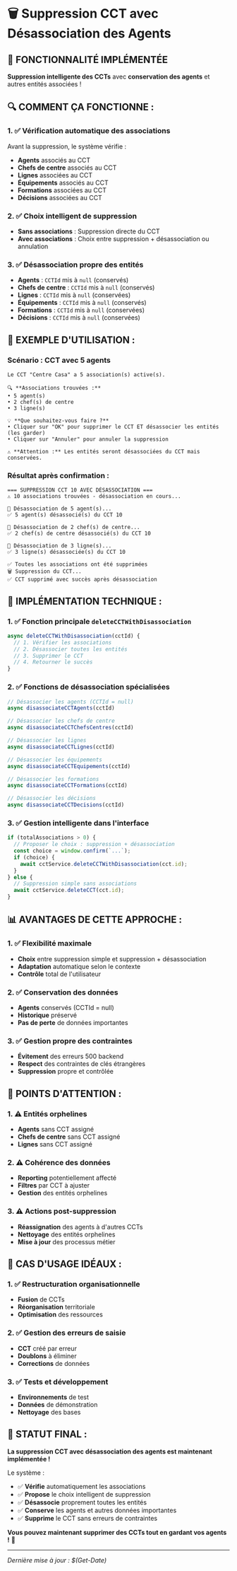# 🗑️ Suppression CCT avec Désassociation des Agents

## 🎯 **FONCTIONNALITÉ IMPLÉMENTÉE**

**Suppression intelligente des CCTs** avec **conservation des agents** et autres entités associées !

## 🔍 **COMMENT ÇA FONCTIONNE :**

### **1. ✅ Vérification automatique des associations**
Avant la suppression, le système vérifie :
- **Agents** associés au CCT
- **Chefs de centre** associés au CCT
- **Lignes** associées au CCT
- **Équipements** associés au CCT
- **Formations** associées au CCT
- **Décisions** associées au CCT

### **2. ✅ Choix intelligent de suppression**
- **Sans associations** : Suppression directe du CCT
- **Avec associations** : Choix entre suppression + désassociation ou annulation

### **3. ✅ Désassociation propre des entités**
- **Agents** : `CCTId` mis à `null` (conservés)
- **Chefs de centre** : `CCTId` mis à `null` (conservés)
- **Lignes** : `CCTId` mis à `null` (conservées)
- **Équipements** : `CCTId` mis à `null` (conservés)
- **Formations** : `CCTId` mis à `null` (conservées)
- **Décisions** : `CCTId` mis à `null` (conservées)

## 🧪 **EXEMPLE D'UTILISATION :**

### **Scénario : CCT avec 5 agents**
```
Le CCT "Centre Casa" a 5 association(s) active(s).

🔍 **Associations trouvées :**
• 5 agent(s)
• 2 chef(s) de centre
• 3 ligne(s)

💡 **Que souhaitez-vous faire ?**
• Cliquer sur "OK" pour supprimer le CCT ET désassocier les entités (les garder)
• Cliquer sur "Annuler" pour annuler la suppression

⚠️ **Attention :** Les entités seront désassociées du CCT mais conservées.
```

### **Résultat après confirmation :**
```
=== SUPPRESSION CCT 10 AVEC DÉSASSOCIATION ===
⚠️ 10 associations trouvées - désassociation en cours...

🔄 Désassociation de 5 agent(s)...
✅ 5 agent(s) désassocié(s) du CCT 10

🔄 Désassociation de 2 chef(s) de centre...
✅ 2 chef(s) de centre désassocié(s) du CCT 10

🔄 Désassociation de 3 ligne(s)...
✅ 3 ligne(s) désassociée(s) du CCT 10

✅ Toutes les associations ont été supprimées
🗑️ Suppression du CCT...
✅ CCT supprimé avec succès après désassociation
```

## 🔧 **IMPLÉMENTATION TECHNIQUE :**

### **1. ✅ Fonction principale `deleteCCTWithDisassociation`**
```javascript
async deleteCCTWithDisassociation(cctId) {
  // 1. Vérifier les associations
  // 2. Désassocier toutes les entités
  // 3. Supprimer le CCT
  // 4. Retourner le succès
}
```

### **2. ✅ Fonctions de désassociation spécialisées**
```javascript
// Désassocier les agents (CCTId = null)
async disassociateCCTAgents(cctId)

// Désassocier les chefs de centre
async disassociateCCTChefsCentres(cctId)

// Désassocier les lignes
async disassociateCCTLignes(cctId)

// Désassocier les équipements
async disassociateCCTEquipements(cctId)

// Désassocier les formations
async disassociateCCTFormations(cctId)

// Désassocier les décisions
async disassociateCCTDecisions(cctId)
```

### **3. ✅ Gestion intelligente dans l'interface**
```javascript
if (totalAssociations > 0) {
  // Proposer le choix : suppression + désassociation
  const choice = window.confirm(`...`);
  if (choice) {
    await cctService.deleteCCTWithDisassociation(cct.id);
  }
} else {
  // Suppression simple sans associations
  await cctService.deleteCCT(cct.id);
}
```

## 📊 **AVANTAGES DE CETTE APPROCHE :**

### **1. ✅ Flexibilité maximale**
- **Choix** entre suppression simple et suppression + désassociation
- **Adaptation** automatique selon le contexte
- **Contrôle** total de l'utilisateur

### **2. ✅ Conservation des données**
- **Agents** conservés (CCTId = null)
- **Historique** préservé
- **Pas de perte** de données importantes

### **3. ✅ Gestion propre des contraintes**
- **Évitement** des erreurs 500 backend
- **Respect** des contraintes de clés étrangères
- **Suppression** propre et contrôlée

## 🚨 **POINTS D'ATTENTION :**

### **1. ⚠️ Entités orphelines**
- **Agents** sans CCT assigné
- **Chefs de centre** sans CCT assigné
- **Lignes** sans CCT assigné

### **2. ⚠️ Cohérence des données**
- **Reporting** potentiellement affecté
- **Filtres** par CCT à ajuster
- **Gestion** des entités orphelines

### **3. ⚠️ Actions post-suppression**
- **Réassignation** des agents à d'autres CCTs
- **Nettoyage** des entités orphelines
- **Mise à jour** des processus métier

## 🎯 **CAS D'USAGE IDÉAUX :**

### **1. ✅ Restructuration organisationnelle**
- **Fusion** de CCTs
- **Réorganisation** territoriale
- **Optimisation** des ressources

### **2. ✅ Gestion des erreurs de saisie**
- **CCT** créé par erreur
- **Doublons** à éliminer
- **Corrections** de données

### **3. ✅ Tests et développement**
- **Environnements** de test
- **Données** de démonstration
- **Nettoyage** des bases

## 🚀 **STATUT FINAL :**

**La suppression CCT avec désassociation des agents est maintenant implémentée !**

Le système :
- ✅ **Vérifie** automatiquement les associations
- ✅ **Propose** le choix intelligent de suppression
- ✅ **Désassocie** proprement toutes les entités
- ✅ **Conserve** les agents et autres données importantes
- ✅ **Supprime** le CCT sans erreurs de contraintes

**Vous pouvez maintenant supprimer des CCTs tout en gardant vos agents !** 🎉

---

*Dernière mise à jour : $(Get-Date)*









